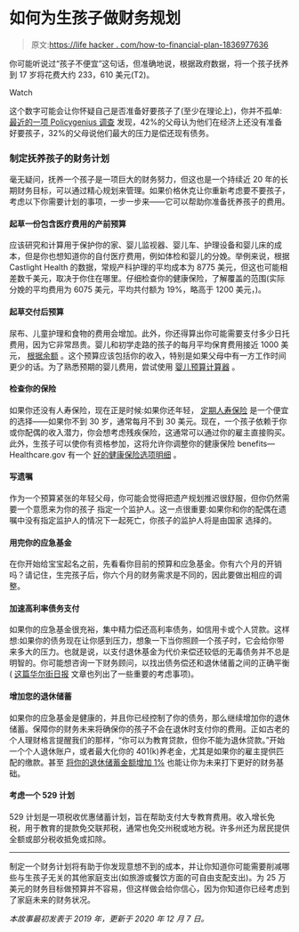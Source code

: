 # 如何为生孩子做财务规划

> 原文:[https://life hacker . com/how-to-financial-plan-1836977636](https://lifehacker.com/how-to-financially-plan-for-having-kids-1836977636)

你可能听说过“孩子不便宜”这句话，但准确地说，根据政府数据，将一个孩子抚养到 17 岁将花费大约 233，610 美元(T2)。

Watch

这个数字可能会让你怀疑自己是否准备好要孩子了(至少在理论上)，你并不孤单: [最近的一项 Policygenius 调查](https://www.policygenius.com/blog/parents-and-money-survey/) 发现，42%的父母认为他们在经济上还没有准备好要孩子，32%的父母说他们最大的压力是偿还现有债务。

### **制定抚养孩子的财务计划**

毫无疑问，抚养一个孩子是一项巨大的财务努力，但这也是一个持续近 20 年的长期财务目标，可以通过精心规划来管理。如果价格休克让你重新考虑要不要孩子，考虑以下你需要计划的事项，一步一步来——它可以帮助你准备抚养孩子的费用。

#### **起草一份包含医疗费用的产前预算**

应该研究和计算用于保护你的家、婴儿监视器、婴儿车、护理设备和婴儿床的成本，但是你也想知道你的自付医疗费用，例如体检和婴儿的分娩。举例来说，根据 Castlight Health 的数据，常规产科护理的平均成本为 8775 美元，但这也可能相差数千美元，取决于你住在哪里。仔细检查你的健康保险，了解覆盖的范围(实际分娩的平均费用为 6075 美元，平均共付额为 19%，略高于 1200 美元，)。

#### **起草交付后预算**

尿布、儿童护理和食物的费用会增加。此外，你还得算出你可能需要支付多少日托费用，因为它非常昂贵。婴儿和初学走路的孩子的每月平均保育费用接近 1000 美元， [根据余额](https://www.thebalance.com/how-your-budget-changes-when-starting-a-family-4153834) 。这个预算应该包括你的收入，特别是如果父母中有一方工作时间更少的话。为了熟悉预期的婴儿费用，尝试使用 [婴儿预算计算器](https://www.babycenter.com/baby-cost-calculator) 。

#### **检查你的保险**

如果你还没有人寿保险，现在正是时候:如果你还年轻， [定期人寿保险](https://www.investopedia.com/terms/t/termlife.asp) 是一个便宜的选择——如果你不到 30 岁，通常每月不到 30 美元。现在，一个孩子依赖于你或你配偶的收入潜力，你会想考虑残疾保险，这通常可以通过你的雇主直接购买。此外，生孩子可以使你有资格参加，这将允许你调整你的健康保险 benefits—Healthcare.gov 有一个 [好的健康保险选项明细](https://www.healthcare.gov/what-if-im-pregnant-or-plan-to-get-pregnant/) 。

#### **写遗嘱**

作为一个预算紧张的年轻父母，你可能会觉得把遗产规划推迟很舒服，但你仍然需要一个意愿来为你的孩子 指定一个监护人。这一点很重要:如果你和你的配偶在遗嘱中没有指定监护人的情况下一起死亡，你孩子的监护人将是由国家 选择的。

#### **用完你的应急基金**

在你开始给宝宝起名之前，先看看你目前的预算和应急基金。你有六个月的开销吗？请记住，生完孩子后，你六个月的财务需求是不同的，因此要做出相应的调整。

#### **加速高利率债务支付**

如果你的应急基金很充裕，集中精力偿还高利率债务，如信用卡或个人贷款。这样想:如果你的债务现在让你感到压力，想象一下当你照顾一个孩子时，它会给你带来多大的压力。也就是说，以支付退休基金为代价来偿还较低的无毒债务并不总是明智的。你可能想咨询一下财务顾问，以找出债务偿还和退休储蓄之间的正确平衡( [这篇华尔街日报](https://www.nerdwallet.com/blog/investing/pay-off-debt-or-save-for-retirement-heres-our-advice/) 文章也列出了一些重要的考虑事项)。

#### **增加您的退休储蓄**

如果你的应急基金是健康的，并且你已经控制了你的债务，那么继续增加你的退休储蓄。保障你的财务未来将确保你的孩子不会在退休时支付你的费用。正如古老的个人理财格言提醒我们的那样，“你可以为教育贷款，但你不能为退休贷款。”开始一个个人退休账户，或者最大化你的 401(k)养老金，尤其是如果你的雇主提供匹配的缴款。甚至 [将你的退休储蓄金额增加 1%](https://twocents.lifehacker.com/you-just-need-to-increase-your-savings-by-1-a-year-1826984496) 也能让你为未来打下更好的财务基础。

#### **考虑一个 529 计划**

529 计划是一项税收优惠储蓄计划，旨在帮助支付大专教育费用。收入增长免税，用于教育的提款免交联邦税，通常也免交州税或地方税。许多州还为居民提供全额或部分税收抵免或扣除。

* * *

制定一个财务计划将有助于你发现意想不到的成本，并让你知道你可能需要削减哪些与生孩子无关的其他家庭支出(如旅游或餐饮方面的可自由支配支出)。为 25 万美元的财务目标做预算并不容易，但这样做会给你信心，因为你知道你已经考虑到了家庭未来的财务状况。

*本故事最初发表于 2019 年，更新于 2020 年 12 月 7 日。*